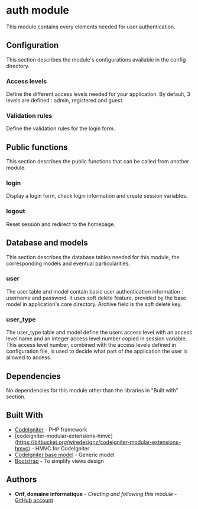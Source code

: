 # auth module
This module contains every elements needed for user authentication.

## Configuration
This section describes the module's configurations available in the config directory.

### Access levels
Define the different access levels needed for your application.
By default, 3 levels are defined : admin, registered and guest.

### Validation rules
Define the validation rules for the login form.

## Public functions
This section describes the public functions that can be called from another module.

### login
Display a login form, check login information and create session variables.

### logout
Reset session and redirect to the homepage.

## Database and models
This section describes the database tables needed for this module, the corresponding models and eventual particularities.

### user
The user table and model contain basic user authentication information : username and password.
It uses soft delete feature, provided by the base model in application's core directory. Archive field is the soft delete key.

### user_type
The user_type table and model define the users access level with an access level name and an integer access level number copied in session variable.
This access level number, combined with the access levels defined in configuration file, is used to decide what part of the application the user is allowed to access.

## Dependencies
No dependencies for this module other than the libraries in "Built with" section.

## Built With
* [CodeIgniter](https://www.codeigniter.com/) - PHP framework
* [codeigniter-modular-extensions-hmvc] (https://bitbucket.org/wiredesignz/codeigniter-modular-extensions-hmvc) - HMVC for CodeIgniter
* [CodeIgniter base model](https://github.com/jamierumbelow/codeigniter-base-model) - Generic model
* [Bootstrap](https://getbootstrap.com/) - To simplify views design

## Authors
* **Orif, domaine informatique** - *Creating and following this module* - [GitHub account](https://github.com/OrifInformatique)
